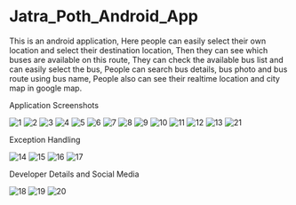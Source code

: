 # Jatra_Poth_Android_App

This is an android application, Here people can easily select their own location and select their destination location, Then they can see which buses are available on this route, They can check the available bus list and can easily select the bus, People can search bus details, bus photo and bus route using bus name, People also can see their realtime location and city map in google map.

Application Screenshots

![1](https://github.com/ShadmanShariar/Jatra_Poth_Android_App/assets/75669228/d176d473-90c6-447a-b009-e58cfba62742)
![2](https://github.com/ShadmanShariar/Jatra_Poth_Android_App/assets/75669228/fbc8b3a6-8a86-4643-a63b-77a269778a6a)
![3](https://github.com/ShadmanShariar/Jatra_Poth_Android_App/assets/75669228/968df393-b2e1-455f-b4e2-96a3c3ac452d)
![4](https://github.com/ShadmanShariar/Jatra_Poth_Android_App/assets/75669228/fe855a96-83e2-4c6c-8963-1a5deede1c50)
![5](https://github.com/ShadmanShariar/Jatra_Poth_Android_App/assets/75669228/2d50e091-50b5-4e0e-9c7d-63084c4b4190)
![6](https://github.com/ShadmanShariar/Jatra_Poth_Android_App/assets/75669228/1e912d46-a866-4eda-94e5-54bb9486c9a2)
![7](https://github.com/ShadmanShariar/Jatra_Poth_Android_App/assets/75669228/4967c2e5-f598-476b-be6e-4a7b5f955fbd)
![8](https://github.com/ShadmanShariar/Jatra_Poth_Android_App/assets/75669228/39be077b-c89e-4e42-9221-6dae78998186)
![9](https://github.com/ShadmanShariar/Jatra_Poth_Android_App/assets/75669228/01e97144-50dc-46ec-b278-07e9b93aab84)
![10](https://github.com/ShadmanShariar/Jatra_Poth_Android_App/assets/75669228/0a6c468a-8e12-4b6e-a2d1-d74927edeb1a)
![11](https://github.com/ShadmanShariar/Jatra_Poth_Android_App/assets/75669228/8ed2c8cd-d2f3-4fdd-9b1c-20ff81193ef4)
![12](https://github.com/ShadmanShariar/Jatra_Poth_Android_App/assets/75669228/b759b944-913b-4636-b6cf-4f587e8d6f41)
![13](https://github.com/ShadmanShariar/Jatra_Poth_Android_App/assets/75669228/09f7d98b-a2ca-4c85-855a-36fc81ba7d4d)
![21](https://github.com/ShadmanShariar/Jatra_Poth_Android_App/assets/75669228/af726927-dade-4300-8eaf-8bfc8cdc2cfd)

Exception Handling

![14](https://github.com/ShadmanShariar/Jatra_Poth_Android_App/assets/75669228/0c9de011-456c-4fed-8fbb-f6ba9dc2e128)
![15](https://github.com/ShadmanShariar/Jatra_Poth_Android_App/assets/75669228/7abf8b05-127b-4f8c-a614-ddc42f20f925)
![16](https://github.com/ShadmanShariar/Jatra_Poth_Android_App/assets/75669228/41bbab91-7b88-451a-bfb8-1aff0f5aaabf)
![17](https://github.com/ShadmanShariar/Jatra_Poth_Android_App/assets/75669228/d067e487-db16-43cb-a07c-e4b7c7c49531)

Developer Details and Social Media

![18](https://github.com/ShadmanShariar/Jatra_Poth_Android_App/assets/75669228/fee7d7b8-52ce-4303-9ac7-02edfd5ef8be)
![19](https://github.com/ShadmanShariar/Jatra_Poth_Android_App/assets/75669228/18656cd4-48ee-46c1-9782-eedba46e9a87)
![20](https://github.com/ShadmanShariar/Jatra_Poth_Android_App/assets/75669228/3ab4c86e-0b5e-43b9-a962-75f9066935cc)
